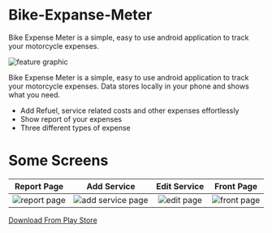 # Bike-Expanse-Meter
Bike Expense Meter is a simple, easy to use android application to track your motorcycle expenses. 


![feature graphic](https://user-images.githubusercontent.com/15567340/44940064-100bf780-adac-11e8-8d96-a7d8bc5ced57.jpg)


Bike Expense Meter is a simple, easy to use android application to track your motorcycle expenses. Data stores locally in your phone and shows what you need.
- Add Refuel, service related costs and other expenses effortlessly
- Show report of your expenses
- Three different types of expense

# Some Screens

 Report Page            | Add Service            |  Edit Service         | Front Page
:-------------------------:|:-------------------------:|:-------------------------:|:-------------------------:
![report page](https://user-images.githubusercontent.com/15567340/44940169-c40d8280-adac-11e8-9607-7a9b1e448ebe.jpg)  | ![add service page](https://user-images.githubusercontent.com/15567340/44940166-c374ec00-adac-11e8-8321-e46c4b8d49c7.jpg)  | ![edit page](https://user-images.githubusercontent.com/15567340/44940167-c374ec00-adac-11e8-9080-14db00d872dc.jpg) | ![front page](https://user-images.githubusercontent.com/15567340/44940168-c374ec00-adac-11e8-8f6f-71fbb1d2b35f.jpg)

[Download From Play Store](https://play.google.com/store/apps/details?id=com.sapayth.bikeexpensemeter)
